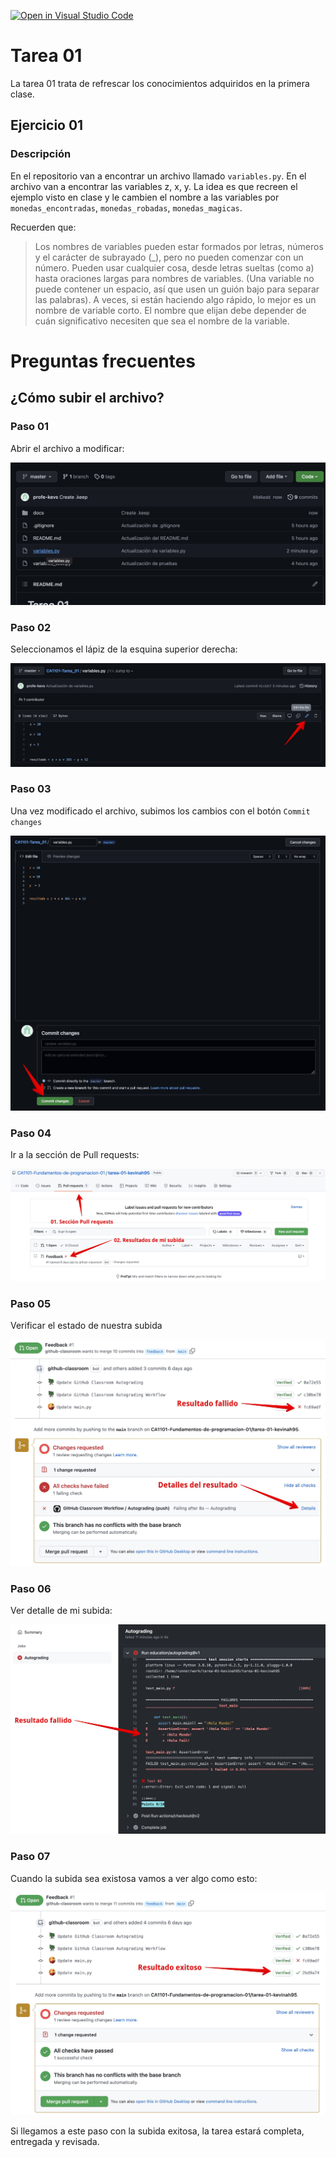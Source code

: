 [![Open in Visual Studio Code](https://classroom.github.com/assets/open-in-vscode-f059dc9a6f8d3a56e377f745f24479a46679e63a5d9fe6f495e02850cd0d8118.svg)](https://classroom.github.com/online_ide?assignment_repo_id=6906944&assignment_repo_type=AssignmentRepo)
# Tarea 01
La tarea 01 trata de refrescar los conocimientos adquiridos en la primera clase.

## Ejercicio 01

### Descripción

En el repositorio van a encontrar un archivo llamado `variables.py`. En el archivo van a encontrar las variables z, x, y. 
La idea es que recreen el ejemplo visto en clase y le cambien el nombre a las variables por `monedas_encontradas`, `monedas_robadas`, `monedas_magicas`.

Recuerden que: 


> Los nombres de variables pueden estar formados por letras, números y el carácter de subrayado (_), pero no pueden comenzar con un número. Pueden usar cualquier cosa, desde letras sueltas (como a) hasta oraciones largas para nombres de variables. (Una variable no puede contener un espacio, así que usen un guión bajo para separar las palabras). A veces, si están haciendo algo rápido, lo mejor es un nombre de variable corto. El nombre que elijan debe depender de cuán significativo necesiten que sea el nombre de la variable.



# Preguntas frecuentes

## ¿Cómo subir el archivo?

### Paso 01

Abrir el archivo a modificar:

![Editar Paso 01](docs/editar-paso-01.jpg?raw=true)

### Paso 02

Seleccionamos el lápiz de la esquina superior derecha:

![Editar Paso 02](docs/editar-paso-02.jpg?raw=true)

### Paso 03

Una vez modificado el archivo, subimos los cambios con el botón `Commit changes`

![Editar Paso 03](docs/editar-paso-03.jpg?raw=true)


### Paso 04

Ir a la sección de Pull requests:

![Editar Paso 04](docs/editar-paso-04.1.jpg?raw=true)

### Paso 05

Verificar el estado de nuestra subida

![Editar Paso 05](docs/editar-paso-05.jpg?raw=true)

### Paso 06

Ver detalle de mi subida:

![Editar Paso 06](docs/editar-paso-06.jpg?raw=true)

### Paso 07

Cuando la subida sea existosa vamos a ver algo como esto:

![Editar Paso 07](docs/editar-paso-07.jpg?raw=true)

Si llegamos a este paso con la subida exitosa, la tarea estará completa, entregada y revisada.
